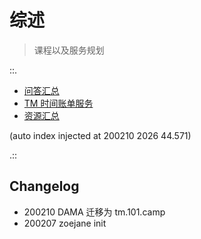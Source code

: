 # 综述
> 课程以及服务规划

::.

- [ 问答汇总](qa.md)
- [ TM 时间账单服务](readme.md)
- [ 资源汇总](resources.md)

(auto index injected at 200210 2026 44.571) 

.::



## Changelog

- 200210 DAMA 迁移为 tm.101.camp
- 200207 zoejane init
